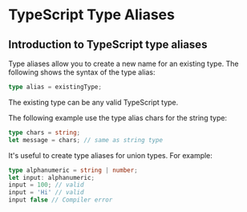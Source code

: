 # TypeScript Type Aliases

## Introduction to TypeScript type aliases

Type aliases allow you to create a new name for an existing type. The following shows the syntax of the type alias:

```ts
type alias = existingType;
```

The existing type can be any valid TypeScript type.

The following example use the type alias chars for the string type:

```ts
type chars = string;
let message = chars; // same as string type
```

It's useful to create type aliases for union types. For example:

```ts
type alphanumeric = string | number;
let input: alphanumeric;
input = 100; // valid
input = 'Hi' // valid
input false // Compiler error
```
